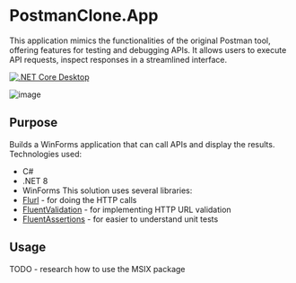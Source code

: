 # PostmanClone.App

This application mimics the functionalities of the original Postman tool, offering features for testing and debugging APIs. It allows users to execute API requests, inspect responses in a streamlined interface.

[![.NET Core Desktop](https://github.com/adipuscasu/PostmanClone.App/actions/workflows/dotnet-desktop.yml/badge.svg)](https://github.com/adipuscasu/PostmanClone.App/actions/workflows/dotnet-desktop.yml)

![image](https://github.com/adipuscasu/PostmanClone.App/assets/7973905/f2b506a1-1b0f-4ea1-9e38-48a35439c2c7)

## Purpose
Builds a WinForms application that can call APIs and display the results.
Technologies used:
* C#
* .NET 8
* WinForms
This solution uses several libraries:
* [Flurl](https://github.com/tmenier/Flurl) - for doing the HTTP calls
* [FluentValidation](https://github.com/FluentValidation/FluentValidation) - for implementing HTTP URL validation
* [FluentAssertions](https://github.com/fluentassertions/fluentassertions) - for easier to understand unit tests

## Usage
TODO - research how to use the MSIX package
